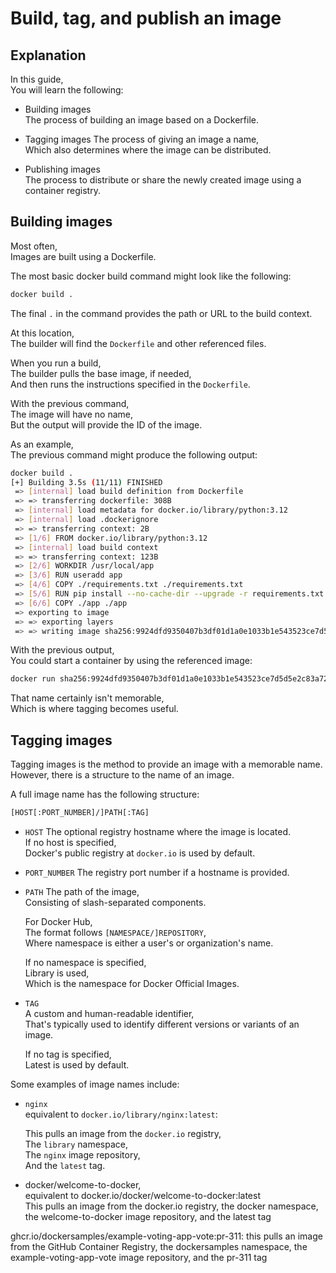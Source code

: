 # Build, tag, and publish an image

## Explanation

In this guide,  
You will learn the following:

- Building images  
  The process of building an image based on a Dockerfile.

- Tagging images
  The process of giving an image a name,  
  Which also determines where the image can be distributed.

- Publishing images  
  The process to distribute or share the newly created image using a container registry.

## Building images

Most often,  
Images are built using a Dockerfile.

The most basic docker build command might look like the following:

```bash
docker build .
```

The final `.` in the command provides the path or URL to the build context.

At this location,  
The builder will find the `Dockerfile` and other referenced files.

When you run a build,  
The builder pulls the base image, if needed,  
And then runs the instructions specified in the `Dockerfile`.

With the previous command,  
The image will have no name,  
But the output will provide the ID of the image.

As an example,  
The previous command might produce the following output:

```bash
docker build .
[+] Building 3.5s (11/11) FINISHED                                              docker:desktop-linux
 => [internal] load build definition from Dockerfile                                            0.0s
 => => transferring dockerfile: 308B                                                            0.0s
 => [internal] load metadata for docker.io/library/python:3.12                                  0.0s
 => [internal] load .dockerignore                                                               0.0s
 => => transferring context: 2B                                                                 0.0s
 => [1/6] FROM docker.io/library/python:3.12                                                    0.0s
 => [internal] load build context                                                               0.0s
 => => transferring context: 123B                                                               0.0s
 => [2/6] WORKDIR /usr/local/app                                                                0.0s
 => [3/6] RUN useradd app                                                                       0.1s
 => [4/6] COPY ./requirements.txt ./requirements.txt                                            0.0s
 => [5/6] RUN pip install --no-cache-dir --upgrade -r requirements.txt                          3.2s
 => [6/6] COPY ./app ./app                                                                      0.0s
 => exporting to image                                                                          0.1s
 => => exporting layers                                                                         0.1s
 => => writing image sha256:9924dfd9350407b3df01d1a0e1033b1e543523ce7d5d5e2c83a724480ebe8f00    0.0s
```

With the previous output,  
You could start a container by using the referenced image:

```bash
docker run sha256:9924dfd9350407b3df01d1a0e1033b1e543523ce7d5d5e2c83a724480ebe8f00
```

That name certainly isn't memorable,  
Which is where tagging becomes useful.

## Tagging images

Tagging images is the method to provide an image with a memorable name.  
However, there is a structure to the name of an image.

A full image name has the following structure:

```bash
[HOST[:PORT_NUMBER]/]PATH[:TAG]
```

- `HOST`
  The optional registry hostname where the image is located.  
  If no host is specified,  
  Docker's public registry at `docker.io` is used by default.

- `PORT_NUMBER`
  The registry port number if a hostname is provided.

- `PATH`
  The path of the image,  
  Consisting of slash-separated components.

  For Docker Hub,  
  The format follows `[NAMESPACE/]REPOSITORY`,  
  Where namespace is either a user's or organization's name.

  If no namespace is specified,  
  Library is used,  
  Which is the namespace for Docker Official Images.

- `TAG`  
  A custom and human-readable identifier,  
  That's typically used to identify different versions or variants of an image.

  If no tag is specified,  
  Latest is used by default.

Some examples of image names include:

- `nginx`  
  equivalent to `docker.io/library/nginx:latest`:

  This pulls an image from the `docker.io` registry,  
  The `library` namespace,  
  The `nginx` image repository,  
  And the `latest` tag.

- docker/welcome-to-docker,  
  equivalent to docker.io/docker/welcome-to-docker:latest  
  This pulls an image from the docker.io registry, the docker namespace, the welcome-to-docker image repository, and the latest tag

ghcr.io/dockersamples/example-voting-app-vote:pr-311: this pulls an image from the GitHub Container Registry, the dockersamples namespace, the example-voting-app-vote image repository, and the pr-311 tag
